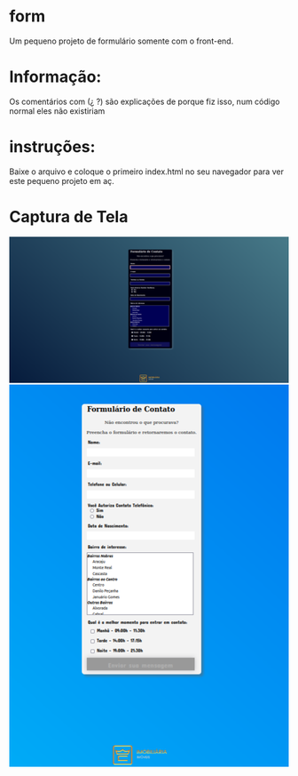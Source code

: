 # form
Um pequeno projeto de formulário somente com o front-end.

# Informação:
Os comentários com (¿ ?) são explicações de porque fiz isso, num código normal eles não existiriam

# instruções:
Baixe o arquivo e coloque o primeiro index.html no seu navegador para ver este pequeno projeto em aç.

# Captura de Tela
![alt text](/img/form-modo-dark.png)
![alt text](/img/form-modo-light.png)
